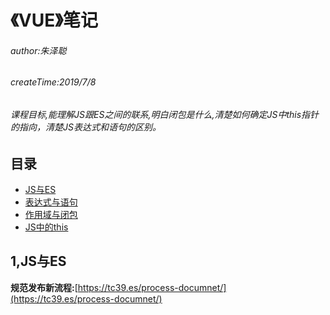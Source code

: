 # 《VUE》笔记

###### author:朱泽聪
###### createTime:2019/7/8
###### 课程目标,能理解JS跟ES之间的联系,明白闭包是什么,清楚如何确定JS中this指针的指向，清楚JS表达式和语句的区别。

## 目录

* [JS与ES](#1,JS与ES)
* [表达式与语句](#2,表达式与语句)
* [作用域与闭包](#3,作用域与闭包)
* [JS中的this](#4,JS中的this)

## 1,JS与ES

**规范发布新流程:**[https://tc39.es/process-documnet/](https://tc39.es/process-documnet/)